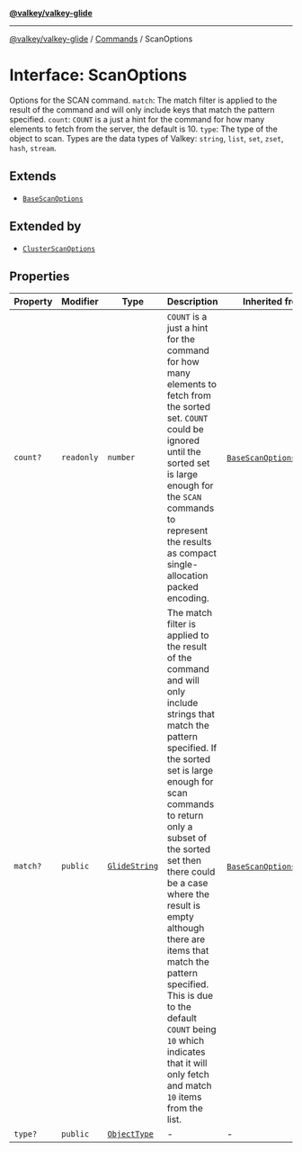 [**@valkey/valkey-glide**](../../README.md)

***

[@valkey/valkey-glide](../../modules.md) / [Commands](../README.md) / ScanOptions

# Interface: ScanOptions

Options for the SCAN command.
`match`: The match filter is applied to the result of the command and will only include keys that match the pattern specified.
`count`: `COUNT` is a just a hint for the command for how many elements to fetch from the server, the default is 10.
`type`: The type of the object to scan.
 Types are the data types of Valkey: `string`, `list`, `set`, `zset`, `hash`, `stream`.

## Extends

- [`BaseScanOptions`](BaseScanOptions.md)

## Extended by

- [`ClusterScanOptions`](ClusterScanOptions.md)

## Properties

| Property | Modifier | Type | Description | Inherited from |
| ------ | ------ | ------ | ------ | ------ |
| <a id="count"></a> `count?` | `readonly` | `number` | `COUNT` is a just a hint for the command for how many elements to fetch from the sorted set. `COUNT` could be ignored until the sorted set is large enough for the `SCAN` commands to represent the results as compact single-allocation packed encoding. | [`BaseScanOptions`](BaseScanOptions.md).[`count`](BaseScanOptions.md#count) |
| <a id="match"></a> `match?` | `public` | [`GlideString`](../../BaseClient/type-aliases/GlideString.md) | The match filter is applied to the result of the command and will only include strings that match the pattern specified. If the sorted set is large enough for scan commands to return only a subset of the sorted set then there could be a case where the result is empty although there are items that match the pattern specified. This is due to the default `COUNT` being `10` which indicates that it will only fetch and match `10` items from the list. | [`BaseScanOptions`](BaseScanOptions.md).[`match`](BaseScanOptions.md#match) |
| <a id="type"></a> `type?` | `public` | [`ObjectType`](../../BaseClient/enumerations/ObjectType.md) | - | - |
